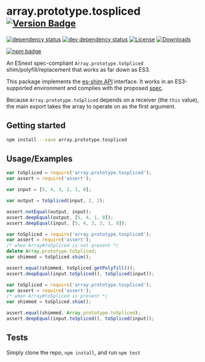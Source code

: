 # array.prototype.tospliced <sup>[![Version Badge][npm-version-svg]][package-url]</sup>

[![dependency status][deps-svg]][deps-url]
[![dev dependency status][dev-deps-svg]][dev-deps-url]
[![License][license-image]][license-url]
[![Downloads][downloads-image]][downloads-url]

[![npm badge][npm-badge-png]][package-url]

An ESnext spec-compliant `Array.prototype.toSpliced` shim/polyfill/replacement that works as far down as ES3.

This package implements the [es-shim API](https://github.com/es-shims/api) interface. It works in an ES3-supported environment and complies with the proposed [spec](https://tc39.github.io/proposal-array-grouping/).

Because `Array.prototype.toSpliced` depends on a receiver (the `this` value), the main export takes the array to operate on as the first argument.

## Getting started

```sh
npm install --save array.prototype.tospliced
```

## Usage/Examples

```js
var toSpliced = require('array.prototype.tospliced');
var assert = require('assert');

var input = [5, 4, 3, 2, 1, 0];

var output = toSpliced(input, 2, 2);

assert.notEqual(output, input);
assert.deepEqual(output, [5, 4, 1, 0]);
assert.deepEqual(input, [5, 4, 3, 2, 1, 0]);
```

```js
var toSpliced = require('array.prototype.tospliced');
var assert = require('assert');
/* when Array#toSpliced is not present */
delete Array.prototype.toSpliced;
var shimmed = toSpliced.shim();

assert.equal(shimmed, toSpliced.getPolyfill());
assert.deepEqual(input.toSpliced(), toSpliced(input));
```

```js
var toSpliced = require('array.prototype.tospliced');
var assert = require('assert');
/* when Array#toSpliced is present */
var shimmed = toSpliced.shim();

assert.equal(shimmed, Array.prototype.toSpliced);
assert.deepEqual(input.toSpliced(), toSpliced(input));
```

## Tests
Simply clone the repo, `npm install`, and run `npm test`

[package-url]: https://npmjs.org/package/array.prototype.tospliced
[npm-version-svg]: https://versionbadg.es/es-shims/Array.prototype.toSpliced.svg
[deps-svg]: https://david-dm.org/es-shims/Array.prototype.toSpliced.svg
[deps-url]: https://david-dm.org/es-shims/Array.prototype.toSpliced
[dev-deps-svg]: https://david-dm.org/es-shims/Array.prototype.toSpliced/dev-status.svg
[dev-deps-url]: https://david-dm.org/es-shims/Array.prototype.toSpliced#info=devDependencies
[npm-badge-png]: https://nodei.co/npm/array.prototype.tospliced.png?downloads=true&stars=true
[license-image]: https://img.shields.io/npm/l/array.prototype.tospliced.svg
[license-url]: LICENSE
[downloads-image]: https://img.shields.io/npm/dm/array.prototype.tospliced.svg
[downloads-url]: https://npm-stat.com/charts.html?package=array.prototype.tospliced
